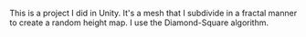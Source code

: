 This is a project I did in Unity. It's a mesh that I subdivide in a fractal manner to create a random height map. I use the Diamond-Square algorithm.
